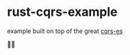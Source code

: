 # rust-cqrs-example

example built on top of the great [cqrs-es](https://github.com/serverlesstechnology/cqrs)


🦀✅
